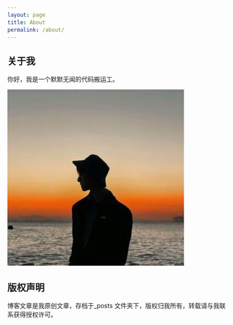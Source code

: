 ```yaml
---
layout: page
title: About
permalink: /about/
---
```


## 关于我

你好，我是一个默默无闻的代码搬运工。

[comment]: <> (![图片]&#40;https://raw.githubusercontent.com/deathwhispers/deathwhispers.github.io/main/images/%E5%A4%B4%E5%83%8F.png&#41;)
![图片](./images/头像.png)

## 版权声明

博客文章是我原创文章，存档于_posts 文件夹下，版权归我所有，转载请与我联系获得授权许可。
